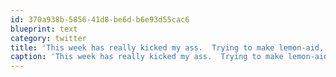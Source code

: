 ```yaml
---
id: 370a938b-5856-41d8-be6d-b6e93d55cac6
blueprint: text
category: twitter
title: 'This week has really kicked my ass.  Trying to make lemon-aid, but yowza..'
caption: 'This week has really kicked my ass.  Trying to make lemon-aid, but yowza..'
---
```

